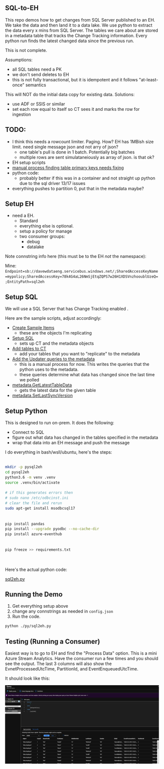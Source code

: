 ## SQL-to-EH

This repo demos how to get changes from SQL Server published to an EH.  We take the data and then land it to a data lake.  We use python to extract the data every x mins from SQL Server.  The tables we care about are stored in a metadata table that tracks the Change Tracking information.  Every python run finds the latest changed data since the previous run.  

This is not complete. 

Assumptions:
* all SQL tables need a PK
* we don't send deletes to EH
* this is not fully transactional, but it is idempotent and it follows "at-least-once" semantics

This will NOT do the initial data copy for existing data.  Solutions:
* use ADF or SSIS or similar
* set each row equal to itself so CT sees it and marks the row for ingestion

## TODO:

* I think this needs a rowcount limiter.  Paging.  How?  EH has 1MBish size limit.  need single message json and not arry of json?
  * one table's pull is done in 1 batch.  Potentially big batches
  * multiple rows are sent simulataneiously as array of json.  is that ok?  
* EH setup scripts
* [manual process finding table primary keys needs fixing](./sql/04-updater-queries.sql)
* python code:
  * probably better if this was in a container and not straight up python due to the sql driver 13/17 issues
* everything pushes to partition 0, put that in the metadata maybe?



## Setup EH

* need a EH.  
  * Standard
  * everything else is optional.  
  * setup a policy for manage
  * two consumer groups:
    * debug
    * datalake

Note connstring info here (this must be to the EH _not_ the namespace):

Mine:  
`Endpoint=sb://davewdataeng.servicebus.windows.net/;SharedAccessKeyName=mypolicy;SharedAccessKey=78k4G4aL26NmSjEtqZQPS7w26H1XDSVnzhooublUzeQ=;EntityPath=sql2eh`


## Setup SQL

We will use a SQL Server that has Change Tracking enabled .  

Here are the sample scripts, adjust accordingly:

* [Create Sample Items](./sql/01-sample.sql) 
  * these are the objects I'm replicating
* [Setup SQL](./sql/02-setup-sql.sql)
  * sets up CT and the metadata objects
* [Add tables to CT](./sql/03-add-tables.sql)
  * add your tables that you want to "replicate" to the metadata
* [Add the Updater queries to the metadata](./sql/04-updater-queries.sql)
  * this is a manual process for now.  This writes the queries that the python uses to the metadata.  
  * these queries determine what data has changed since the last time we polled
* [metadata.GetLatestTableData](metadata.GetLatestTableData.sql)
  * gets the latest data for the given table
* [metadata.SetLastSyncVersion](metadata.SetLastSyncVersion.sql)

## Setup Python

This is designed to run on-prem.  It does the following:
* Connect to SQL
* figure out what data has changed in the tables specified in the metadata
* wrap that data into an EH message and push the message

I do everything in bash/wsll/ubuntu, here's the steps:

```bash

mkdir -p pysql2eh
cd pysql2eh
python3.6 -m venv .venv
source .venv/bin/activate

# if this generates errors then 
# sudo nano /etc/odbcinst.ini
# clear the file and rerun
sudo apt-get install msodbcsql17


pip install pandas
pip install --upgrade pyodbc --no-cache-dir
pip install azure-eventhub


pip freeze >> requirements.txt




```

Here's the actual python code:    

[sql2eh.py](./py/sql2eh.py)


## Running the Demo

1. Get everything setup above
2. change any connstrings as needed in `config.json`
3. Run the code. 

```bash
python ./py/sql2eh.py

```

## Testing (Running a Consumer)

Easiest way is to go to EH and find the "Process Data" option.  This is a mini Azure Stream Analytics.  Have the consumer run a few times and you should see the output.  The last 3 columns will also show the EvnetProcessedUtcTime, PartitionId, and EventEnqueuedUtcTime.  

It should look like this:

![](./img/asa.png)
